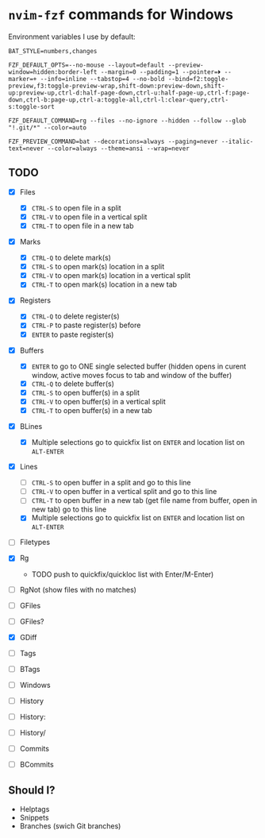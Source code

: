 # `nvim-fzf` commands for Windows

Environment variables I use by default:

`BAT_STYLE=numbers,changes`

`FZF_DEFAULT_OPTS=--no-mouse --layout=default --preview-window=hidden:border-left --margin=0 --padding=1 --pointer=⏵ --marker=+ --info=inline --tabstop=4 --no-bold --bind=f2:toggle-preview,f3:toggle-preview-wrap,shift-down:preview-down,shift-up:preview-up,ctrl-d:half-page-down,ctrl-u:half-page-up,ctrl-f:page-down,ctrl-b:page-up,ctrl-a:toggle-all,ctrl-l:clear-query,ctrl-s:toggle-sort`

`FZF_DEFAULT_COMMAND=rg --files --no-ignore --hidden --follow --glob "!.git/*" --color=auto`

`FZF_PREVIEW_COMMAND=bat --decorations=always --paging=never --italic-text=never --color=always --theme=ansi --wrap=never`

## TODO

* [x] Files
  - [x] `CTRL-S` to open file in a split
  - [x] `CTRL-V` to open file in a vertical split
  - [x] `CTRL-T` to open file in a new tab

* [x] Marks
  - [x] `CTRL-Q` to delete mark(s)
  - [x] `CTRL-S` to open mark(s) location in a split
  - [x] `CTRL-V` to open mark(s) location in a vertical split
  - [x] `CTRL-T` to open mark(s) location in a new tab

* [x] Registers
  - [x] `CTRL-Q` to delete register(s)
  - [x] `CTRL-P` to paste register(s) before
  - [x] `ENTER` to paste register(s)

* [x] Buffers
  - [x] `ENTER` to go to ONE single selected buffer (hidden opens in curent window, active moves focus to tab and window of the buffer)
  - [x] `CTRL-Q` to delete buffer(s)
  - [x] `CTRL-S` to open buffer(s) in a split
  - [x] `CTRL-V` to open buffer(s) in a vertical split
  - [x] `CTRL-T` to open buffer(s) in a new tab

* [x] BLines
  - [x] Multiple selections go to quickfix list on `ENTER` and location list on `ALT-ENTER`

* [x] Lines
  - [ ] `CTRL-S` to open buffer in a split and go to this line
  - [ ] `CTRL-V` to open buffer in a vertical split and go to this line
  - [ ] `CTRL-T` to open buffer in a new tab (get file name from buffer, open in new tab) go to this line
  - [x] Multiple selections go to quickfix list on `ENTER` and location list on `ALT-ENTER`

* [ ] Filetypes

* [x] Rg
  - TODO push to quickfix/quickloc list with Enter/M-Enter)

* [ ] RgNot (show files with no matches)

* [ ] GFiles
* [ ] GFiles?
* [x] GDiff

* [ ] Tags
* [ ] BTags
* [ ] Windows
* [ ] History
* [ ] History:
* [ ] History/
* [ ] Commits
* [ ] BCommits

## Should I?

* Helptags
* Snippets
* Branches (swich Git branches)
